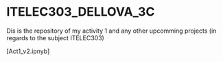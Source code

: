 # ITELEC303_DELLOVA_3C

Dis is the repository of my activity 1 and any other upcomming projects (in regards to the subject ITELEC303)

[Act1_v2.ipnyb]
